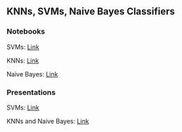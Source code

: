 ## 	KNNs, SVMs, Naive Bayes Classifiers
### Notebooks
SVMs: [Link](./SVMs.ipynb)

KNNs: [Link](./KNN.ipynb)

Naive Bayes: [Link](./Naive_Bayes.ipynb)

### Presentations
SVMs: [Link](./SVMs.pdf)

KNNs and Naive Bayes: [Link](./KNN_NaiveBayes.pdf)
